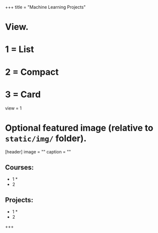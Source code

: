 +++
title = "Machine Learning Projects"

# View.
#   1 = List
#   2 = Compact
#   3 = Card
view = 1

# Optional featured image (relative to `static/img/` folder).
[header]
image = ""
caption = ""

## Courses: 
* 1
  * 
* 2

## Projects: 
* 1
  * 
* 2

+++
